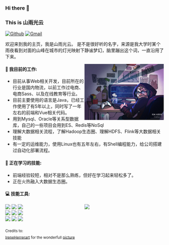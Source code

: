 ### Hi there 👋 
### This is 山雨光云

[![Github](https://img.shields.io/badge/-Github-000?style=flat&logo=Github&logoColor=white)](https://github.com/shanyuguangyun)
[![Gmail](https://img.shields.io/badge/-Gmail-c14438?style=flat&logo=Gmail&logoColor=white)](mailto:jiuhuarfengwen@gmail.com)

欢迎来到我的主页，我是山雨光云。 是不是很好听的名字，来源是我大学时某个雨夜看到对面的山峰在城市的灯光映射下静谧梦幻，脑里蹦出这个词，一直沿用了下来。

<img align="right" alt="img" src="https://github.com/FernandoRoldan93/FernandoRoldan93/blob/master/cover_image.jpg" width="50%" height="auto" />


#### 🌱 我目前的工作: 
- 目前从事Web相关开发，目前所在的行业是国内物流，以前工作过电商、电商Sass、以及在线教育等行业。 
- 目前主要使用的语言是Java，已经工作使用了有5年以上，同时写了一年左右的前端和Vue相关代码。
- 用到Mysql、Oracle等关系型数据库，自己的一些项目会用到ES、Redis等NoSql
- 理解大数据相关流程，了解Hadoop生态圈、理解HDFS、Flink等大数据相关技能
- 有一定的运维能力，使用Linux也有五年左右，有Shell编程能力，给公司搭建过自动化部署流程。

#### :muscle: 正在学习的技能:
- 前端经验较短，相对不是那么熟练，但好在学习起来轻松多了。
- 正在火热融入大数据生态圈。

#### :computer: 技能工具:
<p>
	<img width="50%" align="right" src="https://github-readme-stats.vercel.app/api?username=FernandoRoldan93&show_icons=true&hide_border=true" />

<code><img width="10%" src="https://www.vectorlogo.zone/logos/java/java-ar21.svg"></code>
<code><img width="10%" src="https://www.vectorlogo.zone/logos/javascript/javascript-horizontal.svg"></code>
<code><img width="8%" src="https://www.vectorlogo.zone/logos/gnu_bash/gnu_bash-ar21.svg"></code>
<br />
<code><img width="10%" src="https://www.vectorlogo.zone/logos/elastic/elastic-ar21.svg"></code>
<code><img width="10%" src="https://www.vectorlogo.zone/logos/mysql/mysql-ar21.svg"></code>
<code><img width="10%" src="https://www.vectorlogo.zone/logos/mongodb/mongodb-ar21.svg"></code>
<br />
<code><img width="10%" src="https://www.vectorlogo.zone/logos/jetbrains/jetbrains-ar21.svg"></code>
<code><img width="10%" src="https://www.vectorlogo.zone/logos/apache_hadoop/apache_hadoop-ar21.svg"></code>
<code><img width="10%" src="https://www.vectorlogo.zone/logos/apache_flink/apache_flink-ar21.svg"></code>
</p>

<sub>Credits to: <br/>[IreneHerrerart](https://www.artstation.com/ireneherrera) for the wonderfull [picture](https://github.com/FernandoRoldan93/FernandoRoldan93/blob/master/cover_image.jpg)</sub>
